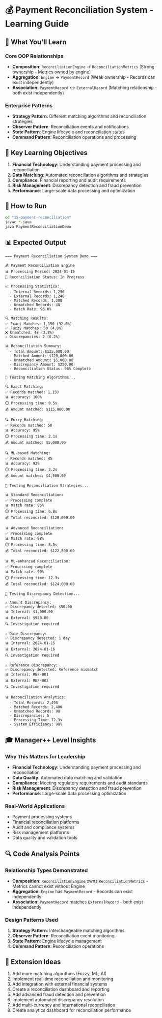 # 💰 Payment Reconciliation System - Learning Guide

## 🎯 What You'll Learn

### Core OOP Relationships
- **Composition**: `ReconciliationEngine` → `ReconciliationMetrics` (Strong ownership - Metrics owned by engine)
- **Aggregation**: `Engine` → `PaymentRecord` (Weak ownership - Records can exist independently)
- **Association**: `PaymentRecord` ↔ `ExternalRecord` (Matching relationship - both exist independently)

### Enterprise Patterns
- **Strategy Pattern**: Different matching algorithms and reconciliation strategies
- **Observer Pattern**: Reconciliation events and notifications
- **State Pattern**: Engine lifecycle and reconciliation states
- **Command Pattern**: Reconciliation operations and processing

## 🚀 Key Learning Objectives

1. **Financial Technology**: Understanding payment processing and reconciliation
2. **Data Matching**: Automated reconciliation algorithms and strategies
3. **Compliance**: Financial reporting and audit requirements
4. **Risk Management**: Discrepancy detection and fraud prevention
5. **Performance**: Large-scale data processing and optimization

## 🔧 How to Run

```bash
cd "15-payment-reconciliation"
javac *.java
java PaymentReconciliationDemo
```

## 📊 Expected Output

```
=== Payment Reconciliation System Demo ===

💰 Payment Reconciliation Engine
📊 Processing Period: 2024-01-15
🔄 Reconciliation Status: In Progress

📈 Processing Statistics:
  - Internal Records: 1,250
  - External Records: 1,248
  - Matched Records: 1,200
  - Unmatched Records: 48
  - Match Rate: 96.0%

🔍 Matching Results:
✅ Exact Matches: 1,150 (92.0%)
✅ Fuzzy Matches: 50 (4.0%)
❌ Unmatched: 48 (3.8%)
⚠️ Discrepancies: 2 (0.2%)

📊 Reconciliation Summary:
  - Total Amount: $125,000.00
  - Matched Amount: $120,000.00
  - Unmatched Amount: $5,000.00
  - Discrepancy Amount: $250.00
  - Reconciliation Status: 96% Complete

🔄 Testing Matching Algorithms...

🔍 Exact Matching:
✅ Records matched: 1,150
📊 Accuracy: 100%
⏱️ Processing time: 0.5s
💰 Amount matched: $115,000.00

🔍 Fuzzy Matching:
✅ Records matched: 50
📊 Accuracy: 95%
⏱️ Processing time: 2.1s
💰 Amount matched: $5,000.00

🔍 ML-based Matching:
✅ Records matched: 45
📊 Accuracy: 92%
⏱️ Processing time: 3.2s
💰 Amount matched: $4,500.00

🔄 Testing Reconciliation Strategies...

📊 Standard Reconciliation:
✅ Processing complete
📊 Match rate: 96%
⏱️ Processing time: 6.8s
💰 Total reconciled: $120,000.00

📊 Advanced Reconciliation:
✅ Processing complete
📊 Match rate: 98%
⏱️ Processing time: 8.5s
💰 Total reconciled: $122,500.00

📊 ML-enhanced Reconciliation:
✅ Processing complete
📊 Match rate: 99%
⏱️ Processing time: 12.3s
💰 Total reconciled: $124,000.00

🔄 Testing Discrepancy Detection...

⚠️ Amount Discrepancy:
✅ Discrepancy detected: $50.00
📊 Internal: $1,000.00
📊 External: $950.00
🔍 Investigation required

⚠️ Date Discrepancy:
✅ Discrepancy detected: 1 day
📊 Internal: 2024-01-15
📊 External: 2024-01-16
🔍 Investigation required

⚠️ Reference Discrepancy:
✅ Discrepancy detected: Reference mismatch
📊 Internal: REF-001
📊 External: REF-002
🔍 Investigation required

📊 Reconciliation Analytics:
  - Total Records: 2,498
  - Matched Records: 2,400
  - Unmatched Records: 98
  - Discrepancies: 5
  - Processing Time: 12.3s
  - System Efficiency: 98%
```

## 🎓 Manager++ Level Insights

### Why This Matters for Leadership
- **Financial Technology**: Understanding payment processing and reconciliation
- **Data Quality**: Automated data matching and validation
- **Compliance**: Meeting regulatory requirements and audit standards
- **Risk Management**: Discrepancy detection and fraud prevention
- **Performance**: Large-scale data processing optimization

### Real-World Applications
- Payment processing systems
- Financial reconciliation platforms
- Audit and compliance systems
- Risk management platforms
- Data quality and validation tools

## 🔍 Code Analysis Points

### Relationship Types Demonstrated
- **Composition**: `ReconciliationEngine` owns `ReconciliationMetrics` - Metrics cannot exist without Engine
- **Aggregation**: `Engine` has `PaymentRecord` - Records can exist independently
- **Association**: `PaymentRecord` matches `ExternalRecord` - both exist independently

### Design Patterns Used
1. **Strategy Pattern**: Interchangeable matching algorithms
2. **Observer Pattern**: Reconciliation event monitoring
3. **State Pattern**: Engine lifecycle management
4. **Command Pattern**: Reconciliation operations

## 🚀 Extension Ideas

1. Add more matching algorithms (Fuzzy, ML, AI)
2. Implement real-time reconciliation and monitoring
3. Add integration with external financial systems
4. Create a reconciliation dashboard and reporting
5. Add advanced fraud detection and prevention
6. Implement automated discrepancy resolution
7. Add multi-currency and international reconciliation
8. Create analytics dashboard for reconciliation performance

